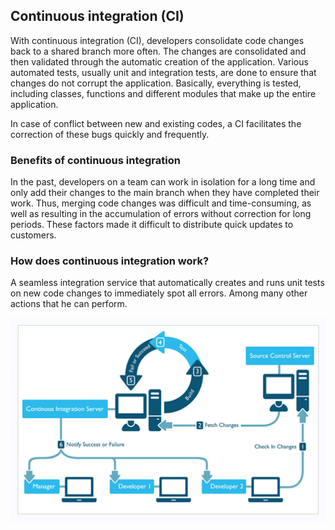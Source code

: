 ## Continuous integration (CI)
With continuous integration (CI), developers consolidate code changes back to a shared branch more often. The changes are consolidated and then validated through the automatic creation of the application. Various automated tests, usually unit and integration tests, are done to ensure that changes do not corrupt the application. Basically, everything is tested, including classes, functions and different modules that make up the entire application.

In case of conflict between new and existing codes, a CI facilitates the correction of these bugs quickly and frequently.

### Benefits of continuous integration
In the past, developers on a team can work in isolation for a long time and only add their changes to the main branch when they have completed their work. Thus, merging code changes was difficult and time-consuming, as well as resulting in the accumulation of errors without correction for long periods. These factors made it difficult to distribute quick updates to customers.

### How does continuous integration work?
A seamless integration service that automatically creates and runs unit tests on new code changes to immediately spot all errors.
Among many other actions that he can perform.

![Ci WorkFlow](/assets/images/ci_1.png)
